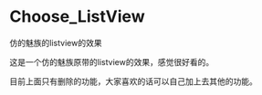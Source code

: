 # Choose_ListView
仿的魅族的listview的效果

这是一个仿的魅族原带的listview的效果，感觉很好看的。

目前上面只有删除的功能，大家喜欢的话可以自己加上去其他的功能。
